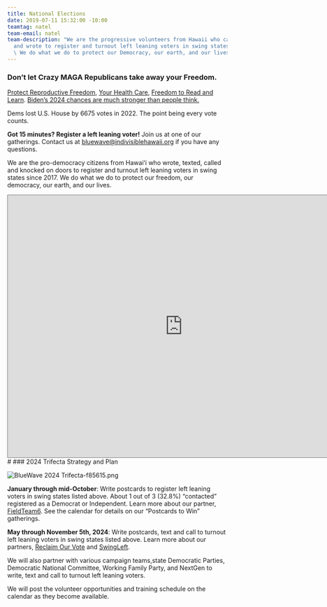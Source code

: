 ```yaml
---
title: National Elections
date: 2019-07-11 15:32:00 -10:00
teamtag: natel
team-email: natel
team-description: "We are the progressive volunteers from Hawaii who called, texted,
  and wrote to register and turnout left leaning voters in swing states since 2017.
  \ We do what we do to protect our Democracy, our earth, and our lives.\n\n"
---
```


### Don’t let Crazy MAGA Republicans take away your Freedom. 

[Protect Reproductive Freedom](https://ballotpedia.org/2023_and_2024_abortion-related_ballot_measures), [Your Health Care](https://www.youtube.com/watch?v=9Az7fsmHJ_k), [Freedom to Read and Learn](https://www.youtube.com/watch?v=kuWVqxNL7xQ). [Biden’s 2024 chances are much stronger than people think.](https://www.msnbc.com/opinion/msnbc-opinion/biden-2024-election-polls-strong-rcna130507?)

Dems lost U.S. House by 6675 votes in 2022.  The point being every vote counts. 

**Got 15 minutes?  Register a left leaning voter!** Join us at one of our gatherings.   Contact us at bluewave@indivisiblehawaii.org if you have any questions.

We are the pro-democracy citizens from Hawaiʻi  who wrote, texted, called and knocked on doors to register and turnout left leaning voters in swing states since 2017.  We do what we do to protect our freedom, our democracy, our earth, and our lives.

<iframe src="https://calendar.google.com/calendar/embed?height=600&wkst=1&bgcolor=%23ffffff&ctz=Pacific%2FHonolulu&title=BlueWave%20Hawaii%20Events%20and%20Actions&src=Ymx1ZXdhdmVAaW5kaXZpc2libGVoYXdhaWkub3Jn&src=ZW4udXNhI2hvbGlkYXlAZ3JvdXAudi5jYWxlbmRhci5nb29nbGUuY29t&color=%23039BE5&color=%230B8043" style="border:solid 1px #777" width="800" height="600" frameborder="0" scrolling="no"></iframe>
#     
### 2024 Trifecta Strategy and Plan

![BlueWave 2024 Trifecta-f85615.png](/uploads/BlueWave%202024%20Trifecta-f85615.png)

**January through mid-October**: 
Write postcards to register left leaning voters in swing states listed above.  About 1 out of 3 (32.8%) “contacted” registered as a Democrat or Independent.  Learn more about our partner, [FieldTeam6](https://www.fieldteam6.org/).  See the calendar for details on our “Postcards to Win” gatherings.  


**May through November 5th, 2024**:                                                                                                     Write postcards, text and call to turnout left leaning voters in swing states listed above.  Learn more about our partners, [Reclaim Our Vote](https://www.centerforcommonground.org/reclaim-our-vote) and [SwingLeft](https://swingleft.org/).  


We will also partner with various campaign teams,state Democratic Parties, Democratic National Committee, Working Family Party, and NextGen to write, text and call to turnout left leaning voters.  


We will post the volunteer opportunities and training schedule on the calendar as they become available.

                